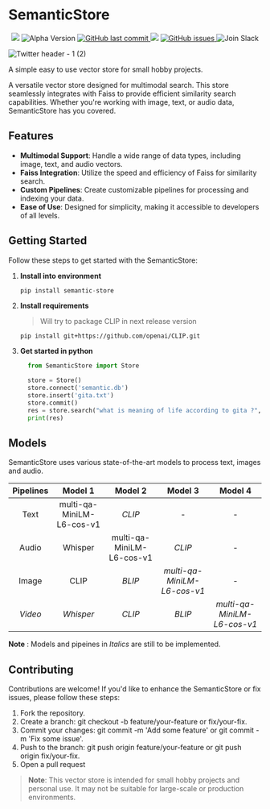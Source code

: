 # SemanticStore

<p align="center">
   <img src="https://img.shields.io/badge/license-MIT-blue.svg" /> 
   <img src="https://img.shields.io/badge/version-alpha-red" alt="Alpha Version">
    <a href="https://github.com/pragneshbarik/semantic-store/txtai">
        <img src="https://img.shields.io/github/last-commit/pragneshbarik/semantic-store.svg?style=flat&color=blue" alt="GitHub last commit"/>
    </a>
   <img src="https://img.shields.io/github/contributors/pragneshbarik/semantic-store" />
    <a href="https://github.com/pragneshbarik/semantic-store/txtai/issues">
        <img src="https://img.shields.io/github/issues/pragneshbarik/semantic-store.svg?style=flat&color=success" alt="GitHub issues"/>
    </a>
        <img src="https://img.shields.io/badge/discord-join-blue?style=flat&logo=discord&logocolor=white" alt="Join Slack"/>

    
   
</p>

![Twitter header - 1 (2)](https://github.com/pragneshbarik/semantic-store/assets/65221256/3c47be22-28e0-4ece-80de-e8a7bfa111bf)



A simple easy to use vector store for small hobby projects.

A  versatile vector store designed for multimodal search. This store seamlessly integrates with Faiss to provide efficient similarity search capabilities. Whether you're working with image, text, or audio data, SemanticStore has you covered.

## Features

- **Multimodal Support**: Handle a wide range of data types, including image, text, and audio vectors.
- **Faiss Integration**: Utilize the speed and efficiency of Faiss for similarity search.
- **Custom Pipelines**: Create customizable pipelines for processing and indexing your data.
- **Ease of Use**: Designed for simplicity, making it accessible to developers of all levels.

## Getting Started

Follow these steps to get started with the SemanticStore:

1. **Install into environment**

   ```python
   pip install semantic-store
2. **Install requirements**
   > Will try to package CLIP in next release version
   ```shell
   pip install git+https://github.com/openai/CLIP.git
3. **Get started in python**

   ```python
     from SemanticStore import Store
   
     store = Store()
     store.connect('semantic.db')
     store.insert('gita.txt')
     store.commit()
     res = store.search("what is meaning of life according to gita ?", 5, modals=['text', 'image'])
     print(res)

## Models
SemanticStore uses various state-of-the-art models to process text, images and audio.

| **Pipelines** |        **Model 1**        |        **Model 2**        |         **Model 3**         |         **Model 4**         |
|:-------------:|:-------------------------:|:-------------------------:|:---------------------------:|:---------------------------:|
| Text          | multi-qa-MiniLM-L6-cos-v1 |           _CLIP_          |              -              |              -              |
| Audio         |          Whisper          | multi-qa-MiniLM-L6-cos-v1 |            _CLIP_           |              -              |
| Image         |            CLIP           |           _BLIP_          | _multi-qa-MiniLM-L6-cos-v1_ |              -              |
| _Video_       |         _Whisper_         |           _CLIP_          |            _BLIP_           | _multi-qa-MiniLM-L6-cos-v1_ |

**Note** : Models and pipeines in _Italics_ are still to be implemented.

## Contributing
Contributions are welcome! If you'd like to enhance the SemanticStore or fix issues, please follow these steps:

1. Fork the repository.
2. Create a branch: git checkout -b feature/your-feature or fix/your-fix.
3. Commit your changes: git commit -m 'Add some feature' or git commit -m 'Fix some issue'.
4. Push to the branch: git push origin feature/your-feature or git push origin fix/your-fix.
5. Open a pull request


> **Note**: This vector store is intended for small hobby projects and personal use. It may not be suitable for large-scale or production environments.


